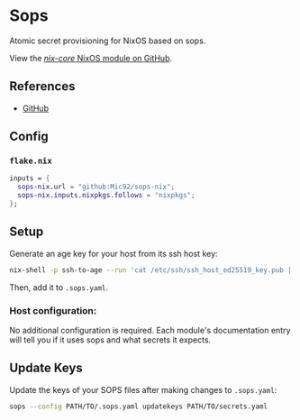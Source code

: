# Sops

Atomic secret provisioning for NixOS based on sops.

View the [*nix-core* NixOS module on GitHub](https://github.com/sid115/nix-core/tree/master/modules/nixos/sops).

## References

- [GitHub](https://github.com/Mic92/sops-nix)

## Config

### `flake.nix`

```nix
inputs = {
  sops-nix.url = "github:Mic92/sops-nix";
  sops-nix.inputs.nixpkgs.follows = "nixpkgs";
};
```

## Setup

Generate an age key for your host from its ssh host key:

```bash
nix-shell -p ssh-to-age --run 'cat /etc/ssh/ssh_host_ed25519_key.pub | ssh-to-age'
```

Then, add it to `.sops.yaml`.

### Host configuration:

No additional configuration is required. Each module's documentation entry will tell you if it uses sops and what secrets it expects.

## Update Keys

Update the keys of your SOPS files after making changes to `.sops.yaml`:

```bash
sops --config PATH/TO/.sops.yaml updatekeys PATH/TO/secrets.yaml
```
